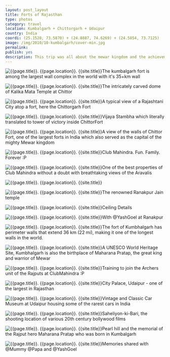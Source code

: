 ```yaml
---
layout: post_layout
title: Forts of Rajasthan
type: photos
category: travel
location: Kumbalgarh + Chittorgarh + Udaipur
country: India
coordi: (25.1528, 73.5870) + (24.8887, 74.6269) + (24.5854, 73.7125)
image: /img/2010/10-kumbalgarh/cover-min.jpg
permalink:
publish: yes
description: This trip was all about the mewar kingdom and the achievements of the mighty rajputs as we covered multiple places of interest in Rajasthan, namely Udaipur, Kumbalgarh and Chittor starting our journey from Jaipur.
---
```

<!-- http://compressjpeg.com -->
<!-- http://compressimage.toolur.com/ 1024, 400-->
<p class="center"><img src="{{site.baseurl}}/img/2010/10-kumbalgarh/cover.jpg" alt="{{page.title}}. {{page.location}}. {{site.title}}" title="{{page.title}}">The kumbalgarh fort is among the largest wall complex in the world with it's 35+km wall</p>

<p class="center"><img src="{{site.baseurl}}/img/2010/10-kumbalgarh/1.jpg" alt="{{page.title}}. {{page.location}}. {{site.title}}" title="{{page.title}}">The intricately carved dome of Kalika Mata Temple at Chittor</p>

<p class="center"><img src="{{site.baseurl}}/img/2010/10-kumbalgarh/2.jpg" alt="{{page.title}}. {{page.location}}. {{site.title}}" title="{{page.title}}">A typical view of a Rajashtani City atop a fort, here the Chittorgarh Fort<p>

<!-- <p class="center"><img src="{{site.baseurl}}/img/2010/10-kumbalgarh/3.jpg" alt="{{page.title}}. {{page.location}}. {{site.title}}" title="{{page.title}}">Chamundeshwari Temple atop Chamundi Hills -->
<!-- </p> -->

<p class="center"><img src="{{site.baseurl}}/img/2010/10-kumbalgarh/4.jpg" alt="{{page.title}}. {{page.location}}. {{site.title}}" title="{{page.title}}">Vijaya Stambha which literally translated to tower of victory inside ChittorFort</p>

<p class="center"><img src="{{site.baseurl}}/img/2010/10-kumbalgarh/5.jpg" alt="{{page.title}}. {{page.location}}. {{site.title}}" title="{{page.title}}">A view of the walls of Chittor Fort, one of the largest forts in India which also served as the capital of the mighty Mewar kingdom</p>


<p class="center"><img src="{{site.baseurl}}/img/2010/10-kumbalgarh/7.jpg" alt="{{page.title}}. {{page.location}}. {{site.title}}" title="{{page.title}}">Club Mahindra. Fun. Family. Forever :P</p>

<p class="center"><img src="{{site.baseurl}}/img/2010/10-kumbalgarh/8.jpg" alt="{{page.title}}. {{page.location}}. {{site.title}}" title="{{page.title}}">One of the best properties of Club Mahindra without a doubt with breathtaking views of the Aravalis</p>

<p class="center"><img src="{{site.baseurl}}/img/2010/10-kumbalgarh/9.jpg" alt="{{page.title}}. {{page.location}}. {{site.title}}" title="{{page.title}}"></p>

<p class="center"><img src="{{site.baseurl}}/img/2010/10-kumbalgarh/10.jpg" alt="{{page.title}}. {{page.location}}. {{site.title}}" title="{{page.title}}">The renowned Ranakpur Jain temple</p>

<p class="center"><img src="{{site.baseurl}}/img/2010/10-kumbalgarh/11.jpg" alt="{{page.title}}. {{page.location}}. {{site.title}}" title="{{page.title}}">Ceiling Details</p>

<p class="center"><img src="{{site.baseurl}}/img/2010/10-kumbalgarh/12.jpg" alt="{{page.title}}. {{page.location}}. {{site.title}}" title="{{page.title}}">With @YashGoel at Ranakpur</p>

<p class="center"><img src="{{site.baseurl}}/img/2010/10-kumbalgarh/14.jpg" alt="{{page.title}}. {{page.location}}. {{site.title}}" title="{{page.title}}">The fort of Kumbhalgarh has perimeter walls that extend 36 km (22 mi), making it one of the longest walls in the world.</p>

<p class="center"><img src="{{site.baseurl}}/img/2010/10-kumbalgarh/13.jpg" alt="{{page.title}}. {{page.location}}. {{site.title}}" title="{{page.title}}">A UNESCO World Heritage Site, Kumbhalgarh is also the birthplace of Maharana Pratap, the great king and warrior of Mewar</p>

<p class="center"><img src="{{site.baseurl}}/img/2010/10-kumbalgarh/15.jpg" alt="{{page.title}}. {{page.location}}. {{site.title}}" title="{{page.title}}">Training to join the Archers unit of the Rajputs at ClubMahindra :P</p>

<p class="center"><img src="{{site.baseurl}}/img/2010/10-kumbalgarh/17.jpg" alt="{{page.title}}. {{page.location}}. {{site.title}}" title="{{page.title}}">City Palace, Udaipur - one of the largest in Rajasthan</p>

<p class="center"><img src="{{site.baseurl}}/img/2010/10-kumbalgarh/16.jpg" alt="{{page.title}}. {{page.location}}. {{site.title}}" title="{{page.title}}">Vintage and Classic Car Museum at Udaipur housing some of the rarest cars in India</p>

<p class="center"><img src="{{site.baseurl}}/img/2010/10-kumbalgarh/18.jpg" alt="{{page.title}}. {{page.location}}. {{site.title}}" title="{{page.title}}">Saheliyon-ki-Bari, the shooting location of various 20th century bollywood films</p>

<p class="center"><img src="{{site.baseurl}}/img/2010/10-kumbalgarh/6.jpg" alt="{{page.title}}. {{page.location}}. {{site.title}}" title="{{page.title}}">Pearl hill and the memorial of the Rajput hero Maharana Pratap who was born in Kumbalgarh</p>

<p class="center"><img src="{{site.baseurl}}/img/2010/10-kumbalgarh/19.jpg" alt="{{page.title}}. {{page.location}}. {{site.title}}" title="{{page.title}}">Memories shared with @Mummy @Papa and @YashGoel</p>
